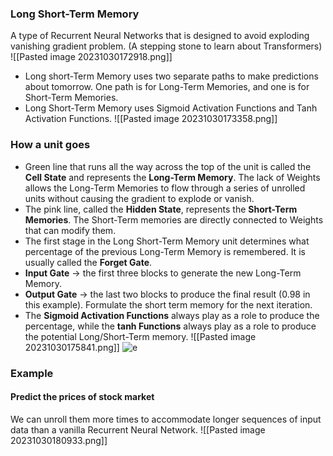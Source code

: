 ### Long Short-Term Memory
A type of Recurrent Neural Networks that is designed to avoid exploding vanishing gradient problem.
(A stepping stone to learn about Transformers)
![[Pasted image 20231030172918.png]]
- Long short-Term Memory uses two separate paths to make predictions about tomorrow. One path is for Long-Term Memories, and one is for Short-Term Memories.
- Long Short-Term Memory uses Sigmoid Activation Functions and Tanh Activation Functions.
![[Pasted image 20231030173358.png]]

### How a unit goes
- Green line that runs all the way across the top of the unit is called the **Cell State** and represents the **Long-Term Memory**. 
  The lack of Weights allows the Long-Term Memories to flow through a series of unrolled units without causing the gradient to explode or vanish.
- The pink line, called the **Hidden State**, represents the **Short-Term Memories**. The Short-Term memories are directly connected to Weights that can modify them.
- The first stage in the Long Short-Term Memory unit determines what percentage of the previous Long-Term Memory is remembered. It is usually called the **Forget Gate**.
- **Input Gate** -> the first three blocks to generate the new Long-Term Memory.
- **Output Gate** -> the last two blocks to produce the final result (0.98 in this example). Formulate the short term memory for the next iteration.
- The **Sigmoid Activation Functions** always play as a role to produce the percentage, while the **tanh Functions** always play as a role to produce the potential Long/Short-Term memory.
![[Pasted image 20231030175841.png]]
![e](https://miro.medium.com/v2/resize:fit:1100/format:webp/1*2pRNV41f80psJ4YvuXm22Q.jpeg)

### Example
#### Predict the prices of stock market
We can unroll them more times to accommodate longer sequences of input data than a vanilla Recurrent Neural Network.
![[Pasted image 20231030180933.png]]
